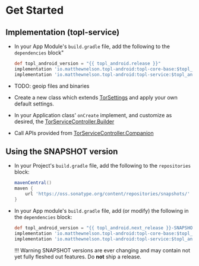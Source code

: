 Get Started
===

## Implementation (topl-service)
 - In your App Module's `build.gradle` file, add the following to the `dependencies` block"
     ```groovy
     def topl_android_version = "{{ topl_android.release }}"
     implementation 'io.matthewnelson.topl-android:topl-core-base:$topl_android_version'
     implementation 'io.matthewnelson.topl-android:topl-service:$topl_android_version'
     ```
   
 - TODO: geoip files and binaries
 
 - Create a new class which extends [TorSettings](topl-core-base/io.matthewnelson.topl_core_base/-tor-settings)
   and apply your own default settings.
   
 - In your Application class' `onCreate` implement, and customize as desired, the
   [TorServiceController.Builder](topl-service/io.matthewnelson.topl_service/-tor-service-controller/-builder/index.md)
   
 - Call APIs provided from
   [TorServiceController.Companion](topl-service/io.matthewnelson.topl_service/-tor-service-controller/index.md)
 
## Using the SNAPSHOT version

 - In your Project's `build.gradle` file, add the following to the `repositories` block:
     ```groovy
     mavenCentral()
     maven {
         url 'https://oss.sonatype.org/content/repositories/snapshots/'
     }
     ```
   
 - In your App module's `build.gradle` file, add (or modify) the following in the `dependencies` block:
     ```groovy
     def topl_android_version = "{{ topl_android.next_release }}-SNAPSHOT"
     implementation 'io.matthewnelson.topl-android:topl-core-base:$topl_android_version'
     implementation 'io.matthewnelson.topl-android:topl-service:$topl_android_version'
     ```

     !!! Warning
        SNAPSHOT versions are ever changing and may contain not yet fully fleshed out features. Do **not** ship a release.
